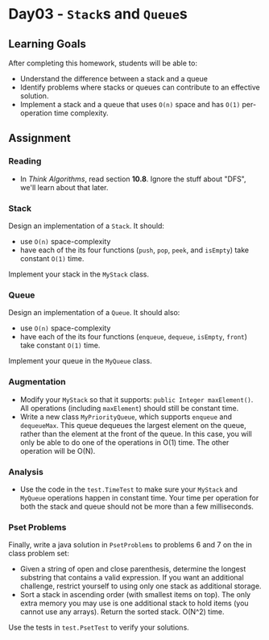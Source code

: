 # Day03 - `Stack`s and `Queue`s

## Learning Goals

After completing this homework, students will be able to:

* Understand the difference between a stack and a queue
* Identify problems where stacks or queues can contribute to an effective solution.
* Implement a stack and a queue that uses `O(n)` space and has `O(1)` per-operation time complexity.

## Assignment

### Reading

- In *Think Algorithms*, read section **10.8**. Ignore the stuff about "DFS", we'll learn about that later.

### Stack

Design an implementation of a `Stack`. It should:

- use `O(n)` space-complexity
- have each of the its four functions (`push`, `pop`, `peek`, and `isEmpty`) take constant `O(1)` time.

Implement your stack in the `MyStack` class.

### Queue

Design an implementation of a `Queue`. It should also:

- use `O(n)` space-complexity
- have each of the its four functions (`enqueue`, `dequeue`, `isEmpty`, `front`) take constant `O(1)` time.

Implement your queue in the `MyQueue` class.

### Augmentation

* Modify your `MyStack` so that it supports: `public Integer maxElement()`. All operations (including `maxElement`) should still be constant time.
* Write a new class `MyPriorityQueue`, which supports `enqueue` and `dequeueMax`. This queue dequeues the largest element on the queue, rather than the element at the front of the queue. In this case, you will only be able to do one of the operations in O(1) time. The other operation will be O(N).

### Analysis

- Use the code in the `test.TimeTest` to make sure your `MyStack` and `MyQueue` operations happen in constant time. Your time per operation for both the stack and queue should not be more than a few milliseconds.

### Pset Problems

Finally, write a java solution in `PsetProblems` to problems 6 and 7 on the in class problem set:

* Given a string of open and close parenthesis, determine the longest substring that contains a valid expression. If you want an additional challenge, restrict yourself to using only one stack as additional storage.
* Sort a stack in ascending order (with smallest items on top). The only extra memory you may use is one additional stack to hold items (you cannot use any arrays). Return the sorted stack. O(N^2) time.

Use the tests in `test.PsetTest` to verify your solutions.
